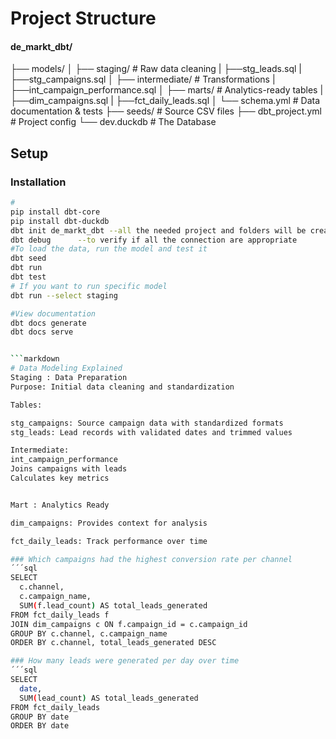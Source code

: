 # Project Structure
#### de_markt_dbt/


├── models/
│   ├── staging/          # Raw data cleaning
|        ├──stg_leads.sql
|        ├──stg_campaigns.sql
│   ├── intermediate/     # Transformations
|        ├──int_campaign_performance.sql
│   ├── marts/           # Analytics-ready tables
|        ├──dim_campaigns.sql
|        ├──fct_daily_leads.sql
│   └── schema.yml        # Data documentation & tests
├── seeds/               # Source CSV files
├── dbt_project.yml      # Project config
└── dev.duckdb         # The Database

## Setup
### Installation

```bash
# 
pip install dbt-core 
pip install dbt-duckdb
dbt init de_markt_dbt --all the needed project and folders will be created
dbt debug      --to verify if all the connection are appropriate
#To load the data, run the model and test it
dbt seed
dbt run
dbt test
# If you want to run specific model
dbt run --select staging

#View documentation
dbt docs generate
dbt docs serve


```markdown
# Data Modeling Explained
Staging : Data Preparation
Purpose: Initial data cleaning and standardization

Tables:

stg_campaigns: Source campaign data with standardized formats
stg_leads: Lead records with validated dates and trimmed values

Intermediate:
int_campaign_performance
Joins campaigns with leads
Calculates key metrics


Mart : Analytics Ready

dim_campaigns: Provides context for analysis

fct_daily_leads: Track performance over time

### Which campaigns had the highest conversion rate per channel
´´´sql
SELECT 
  c.channel,
  c.campaign_name,
  SUM(f.lead_count) AS total_leads_generated
FROM fct_daily_leads f
JOIN dim_campaigns c ON f.campaign_id = c.campaign_id
GROUP BY c.channel, c.campaign_name
ORDER BY c.channel, total_leads_generated DESC

### How many leads were generated per day over time
´´´sql
SELECT 
  date,
  SUM(lead_count) AS total_leads_generated
FROM fct_daily_leads
GROUP BY date
ORDER BY date



